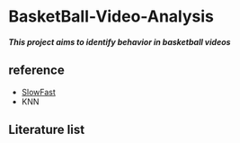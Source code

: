 # BasketBall-Video-Analysis
##### This project aims to identify behavior in basketball videos

## reference
+ [SlowFast](https://github.com/facebookresearch/SlowFast)
+ KNN

## Literature list
